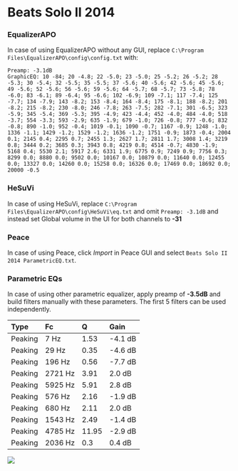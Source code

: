 # Beats Solo II 2014

### EqualizerAPO
In case of using EqualizerAPO without any GUI, replace `C:\Program Files\EqualizerAPO\config\config.txt`
with:
```
Preamp: -3.1dB
GraphicEQ: 10 -84; 20 -4.8; 22 -5.0; 23 -5.0; 25 -5.2; 26 -5.2; 28 -5.3; 30 -5.4; 32 -5.5; 35 -5.5; 37 -5.6; 40 -5.6; 42 -5.6; 45 -5.6; 49 -5.6; 52 -5.6; 56 -5.6; 59 -5.6; 64 -5.7; 68 -5.7; 73 -5.8; 78 -6.0; 83 -6.1; 89 -6.4; 95 -6.6; 102 -6.9; 109 -7.1; 117 -7.4; 125 -7.7; 134 -7.9; 143 -8.2; 153 -8.4; 164 -8.4; 175 -8.1; 188 -8.2; 201 -8.2; 215 -8.2; 230 -8.0; 246 -7.8; 263 -7.5; 282 -7.1; 301 -6.5; 323 -5.9; 345 -5.4; 369 -5.3; 395 -4.9; 423 -4.4; 452 -4.0; 484 -4.0; 518 -3.7; 554 -3.3; 593 -2.9; 635 -1.9; 679 -1.0; 726 -0.8; 777 -0.6; 832 -0.8; 890 -1.0; 952 -0.4; 1019 -0.1; 1090 -0.7; 1167 -0.9; 1248 -1.0; 1336 -1.1; 1429 -1.2; 1529 -1.2; 1636 -1.2; 1751 -0.9; 1873 -0.4; 2004 0.1; 2145 0.4; 2295 0.7; 2455 1.3; 2627 1.7; 2811 1.7; 3008 1.4; 3219 0.8; 3444 0.2; 3685 0.3; 3943 0.8; 4219 0.8; 4514 -0.7; 4830 -1.9; 5168 0.4; 5530 2.1; 5917 2.6; 6331 1.9; 6775 0.9; 7249 0.9; 7756 0.3; 8299 0.0; 8880 0.0; 9502 0.0; 10167 0.0; 10879 0.0; 11640 0.0; 12455 0.0; 13327 0.0; 14260 0.0; 15258 0.0; 16326 0.0; 17469 0.0; 18692 0.0; 20000 -0.5
```

### HeSuVi
In case of using HeSuVi, replace `C:\Program Files\EqualizerAPO\config\HeSuVi\eq.txt` and omit `Preamp:
-3.1dB` and instead set Global volume in the UI for both channels to **-31**

### Peace
In case of using Peace, click *Import* in Peace GUI and select `Beats Solo II 2014 ParametricEQ.txt`.

### Parametric EQs
In case of using other parametric equalizer, apply preamp of **-3.5dB** and build filters manually with
these parameters. The first 5 filters can be used independently.

| Type    | Fc      |     Q | Gain    |
|:--------|:--------|:------|:--------|
| Peaking | 7 Hz    |  1.53 | -4.1 dB |
| Peaking | 29 Hz   |  0.35 | -4.6 dB |
| Peaking | 196 Hz  |  0.56 | -7.7 dB |
| Peaking | 2721 Hz |  3.91 | 2.0 dB  |
| Peaking | 5925 Hz |  5.91 | 2.8 dB  |
| Peaking | 576 Hz  |  2.16 | -1.9 dB |
| Peaking | 680 Hz  |  2.11 | 2.0 dB  |
| Peaking | 1543 Hz |  2.49 | -1.4 dB |
| Peaking | 4785 Hz | 11.95 | -2.9 dB |
| Peaking | 2036 Hz |  0.3  | 0.4 dB  |

![](https://raw.githubusercontent.com/jaakkopasanen/AutoEq/master/results/innerfidelity/sbaf-serious/Beats%20Solo%20II%202014/Beats%20Solo%20II%202014.png)